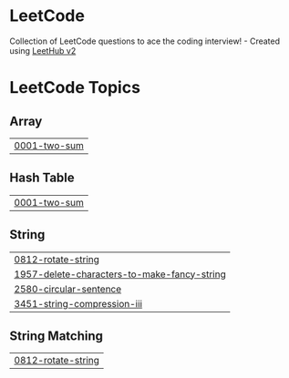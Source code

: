 # LeetCode
Collection of LeetCode questions to ace the coding interview! - Created using [LeetHub v2](https://github.com/arunbhardwaj/LeetHub-2.0)

<!---LeetCode Topics Start-->
# LeetCode Topics
## Array
|  |
| ------- |
| [0001-two-sum](https://github.com/swarupcs/LeetCode/tree/master/0001-two-sum) |
## Hash Table
|  |
| ------- |
| [0001-two-sum](https://github.com/swarupcs/LeetCode/tree/master/0001-two-sum) |
## String
|  |
| ------- |
| [0812-rotate-string](https://github.com/swarupcs/LeetCode/tree/master/0812-rotate-string) |
| [1957-delete-characters-to-make-fancy-string](https://github.com/swarupcs/LeetCode/tree/master/1957-delete-characters-to-make-fancy-string) |
| [2580-circular-sentence](https://github.com/swarupcs/LeetCode/tree/master/2580-circular-sentence) |
| [3451-string-compression-iii](https://github.com/swarupcs/LeetCode/tree/master/3451-string-compression-iii) |
## String Matching
|  |
| ------- |
| [0812-rotate-string](https://github.com/swarupcs/LeetCode/tree/master/0812-rotate-string) |
<!---LeetCode Topics End-->